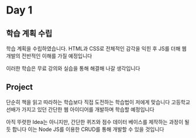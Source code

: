 Day 1
=====
학습 계획 수립
---
학습 계획을 수립하였습니다.
HTML과 CSS로 전체적인 감각을 익힌 후
JS를 더해 웹개발의 전반적인 이해를 가질 예정입니다

이러한 학습은 무료 강의와 실습을 통해 해결해 나갈 생각입니다

Project
---
단순히 책을 읽고 따라하는 학습보다 직접 도전하는 학습법이 저에게 맞습니다
고등학교 선배가 가지고 있던 간단한 웹 아이디어를 개발하며 학습할 예정입니다

아직 뚜렷한 Idea는 아니지만, 간단한 퀴즈와 점수 데이터 베이스를 제작하는 과정이 될 듯 합니다
이는 Node JS를 이용한 CRUD를 통해 개발할 수 있을 것입니다
